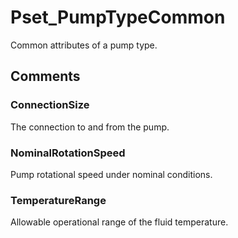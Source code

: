 # Pset_PumpTypeCommon

Common attributes of a pump type.
<!-- end of short definition -->

## Comments

### ConnectionSize

The connection to and from the pump.

### NominalRotationSpeed

Pump rotational speed under nominal conditions.

### TemperatureRange

Allowable operational range of the fluid temperature.

